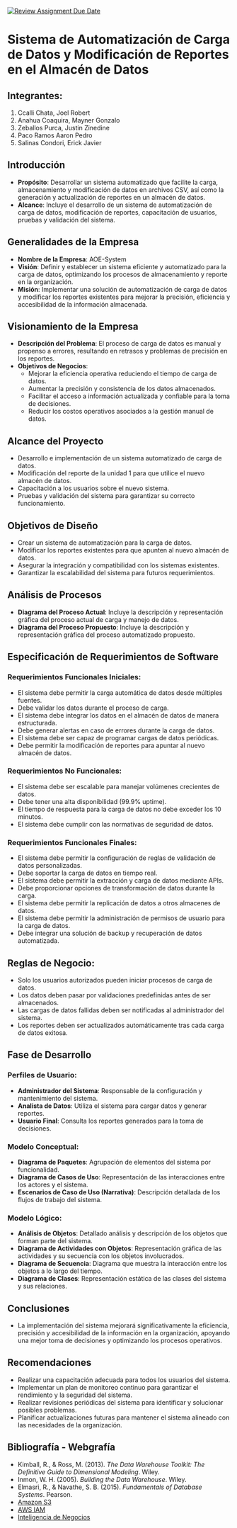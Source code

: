 [![Review Assignment Due Date](https://classroom.github.com/assets/deadline-readme-button-22041afd0340ce965d47ae6ef1cefeee28c7c493a6346c4f15d667ab976d596c.svg)](https://classroom.github.com/a/-EjFdzh7)

# Sistema de Automatización de Carga de Datos y Modificación de Reportes en el Almacén de Datos

## Integrantes:
1. Ccalli Chata, Joel Robert
2. Anahua Coaquira, Mayner Gonzalo
3. Zeballos Purca, Justin Zinedine
4. Paco Ramos Aaron Pedro
5. Salinas Condori, Erick Javier

## Introducción
- **Propósito**: Desarrollar un sistema automatizado que facilite la carga, almacenamiento y modificación de datos en archivos CSV, así como la generación y actualización de reportes en un almacén de datos.
- **Alcance**: Incluye el desarrollo de un sistema de automatización de carga de datos, modificación de reportes, capacitación de usuarios, pruebas y validación del sistema.

## Generalidades de la Empresa
- **Nombre de la Empresa**: AOE-System
- **Visión**: Definir y establecer un sistema eficiente y automatizado para la carga de datos, optimizando los procesos de almacenamiento y reporte en la organización.
- **Misión**: Implementar una solución de automatización de carga de datos y modificar los reportes existentes para mejorar la precisión, eficiencia y accesibilidad de la información almacenada.

## Visionamiento de la Empresa
- **Descripción del Problema**: El proceso de carga de datos es manual y propenso a errores, resultando en retrasos y problemas de precisión en los reportes.
- **Objetivos de Negocios**:
  - Mejorar la eficiencia operativa reduciendo el tiempo de carga de datos.
  - Aumentar la precisión y consistencia de los datos almacenados.
  - Facilitar el acceso a información actualizada y confiable para la toma de decisiones.
  - Reducir los costos operativos asociados a la gestión manual de datos.

## Alcance del Proyecto
- Desarrollo e implementación de un sistema automatizado de carga de datos.
- Modificación del reporte de la unidad 1 para que utilice el nuevo almacén de datos.
- Capacitación a los usuarios sobre el nuevo sistema.
- Pruebas y validación del sistema para garantizar su correcto funcionamiento.

## Objetivos de Diseño
- Crear un sistema de automatización para la carga de datos.
- Modificar los reportes existentes para que apunten al nuevo almacén de datos.
- Asegurar la integración y compatibilidad con los sistemas existentes.
- Garantizar la escalabilidad del sistema para futuros requerimientos.

## Análisis de Procesos
- **Diagrama del Proceso Actual**: Incluye la descripción y representación gráfica del proceso actual de carga y manejo de datos.
- **Diagrama del Proceso Propuesto**: Incluye la descripción y representación gráfica del proceso automatizado propuesto.

## Especificación de Requerimientos de Software
### Requerimientos Funcionales Iniciales:
- El sistema debe permitir la carga automática de datos desde múltiples fuentes.
- Debe validar los datos durante el proceso de carga.
- El sistema debe integrar los datos en el almacén de datos de manera estructurada.
- Debe generar alertas en caso de errores durante la carga de datos.
- El sistema debe ser capaz de programar cargas de datos periódicas.
- Debe permitir la modificación de reportes para apuntar al nuevo almacén de datos.

### Requerimientos No Funcionales:
- El sistema debe ser escalable para manejar volúmenes crecientes de datos.
- Debe tener una alta disponibilidad (99.9% uptime).
- El tiempo de respuesta para la carga de datos no debe exceder los 10 minutos.
- El sistema debe cumplir con las normativas de seguridad de datos.

### Requerimientos Funcionales Finales:
- El sistema debe permitir la configuración de reglas de validación de datos personalizadas.
- Debe soportar la carga de datos en tiempo real.
- El sistema debe permitir la extracción y carga de datos mediante APIs.
- Debe proporcionar opciones de transformación de datos durante la carga.
- El sistema debe permitir la replicación de datos a otros almacenes de datos.
- El sistema debe permitir la administración de permisos de usuario para la carga de datos.
- Debe integrar una solución de backup y recuperación de datos automatizada.

## Reglas de Negocio:
- Solo los usuarios autorizados pueden iniciar procesos de carga de datos.
- Los datos deben pasar por validaciones predefinidas antes de ser almacenados.
- Las cargas de datos fallidas deben ser notificadas al administrador del sistema.
- Los reportes deben ser actualizados automáticamente tras cada carga de datos exitosa.

## Fase de Desarrollo
### Perfiles de Usuario:
- **Administrador del Sistema**: Responsable de la configuración y mantenimiento del sistema.
- **Analista de Datos**: Utiliza el sistema para cargar datos y generar reportes.
- **Usuario Final**: Consulta los reportes generados para la toma de decisiones.

### Modelo Conceptual:
- **Diagrama de Paquetes**: Agrupación de elementos del sistema por funcionalidad.
- **Diagrama de Casos de Uso**: Representación de las interacciones entre los actores y el sistema.
- **Escenarios de Caso de Uso (Narrativa)**: Descripción detallada de los flujos de trabajo del sistema.

### Modelo Lógico:
- **Análisis de Objetos**: Detallado análisis y descripción de los objetos que forman parte del sistema.
- **Diagrama de Actividades con Objetos**: Representación gráfica de las actividades y su secuencia con los objetos involucrados.
- **Diagrama de Secuencia**: Diagrama que muestra la interacción entre los objetos a lo largo del tiempo.
- **Diagrama de Clases**: Representación estática de las clases del sistema y sus relaciones.

## Conclusiones
- La implementación del sistema mejorará significativamente la eficiencia, precisión y accesibilidad de la información en la organización, apoyando una mejor toma de decisiones y optimizando los procesos operativos.

## Recomendaciones
- Realizar una capacitación adecuada para todos los usuarios del sistema.
- Implementar un plan de monitoreo continuo para garantizar el rendimiento y la seguridad del sistema.
- Realizar revisiones periódicas del sistema para identificar y solucionar posibles problemas.
- Planificar actualizaciones futuras para mantener el sistema alineado con las necesidades de la organización.

## Bibliografía - Webgrafía
- Kimball, R., & Ross, M. (2013). *The Data Warehouse Toolkit: The Definitive Guide to Dimensional Modeling*. Wiley.
- Inmon, W. H. (2005). *Building the Data Warehouse*. Wiley.
- Elmasri, R., & Navathe, S. B. (2015). *Fundamentals of Database Systems*. Pearson.
- [Amazon S3](https://aws.amazon.com/s3/)
- [AWS IAM](https://aws.amazon.com/iam/)
- [Inteligencia de Negocios](https://en.wikipedia.org/wiki/Business_intelligence)

